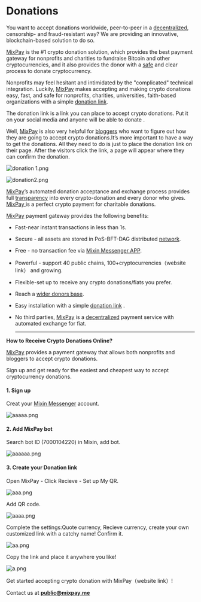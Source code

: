 # Donations

You want to accept donations worldwide, peer-to-peer in a [decentralized](https://www.investopedia.com/terms/b/blockchain.asp#toc-blockchain-decentralization), censorship- and fraud-resistant way? We are providing an innovative, blockchain-based solution to do so.&#x20;

[MixPay](../../about-us/more-about-mixpay.md) is the #1 crypto donation solution, which provides the best payment gateway for nonprofits and charities to fundraise Bitcoin and other cryptocurrencies, and it also provides the donor with a [safe](https://www.investopedia.com/terms/b/blockchain.asp#toc-is-blockchain-secure) and clear process to donate cryptocurrency.&#x20;

Nonprofits may feel hesitant and intimidated by the "complicated" technical integration. Luckily, [MixPay](../../about-us/more-about-mixpay.md) makes accepting and making crypto donations easy, fast, and safe for nonprofits, charities, universities, faith-based organizations with a simple [donation link](https://mixpay.me/thorb).&#x20;

The donation link is a link you can place to accept crypto donations. Put it on your social media and anyone will be able to donate .

Well, [MixPay](../../about-us/more-about-mixpay.md) is also very helpful for [bloggers](https://www.blogtyrant.com/what-does-a-blogger-do/) who want to figure out how they are going to accept crypto donations.It’s more important to have a way to get the donations. All they need to do is just to place the donation link on their page. After the visitors click the link, a page will appear where they can confirm the donation.

![donation 1.png](https://s2.loli.net/2022/02/10/t3PnNMzJI4Dxswg.png)

![donation2.png](https://s2.loli.net/2022/02/10/wcMdiR7OEn2ZzA6.png)

[MixPay](../../about-us/more-about-mixpay.md)’s automated donation acceptance and exchange process provides full [transparency](https://www.investopedia.com/terms/b/blockchain.asp#toc-transparency) into every crypto-donation and every donor who gives. [MixPay ](../../about-us/more-about-mixpay.md)is a perfect crypto payment for charitable donations.

[MixPay](../../about-us/more-about-mixpay.md) payment gateway provides the following benefits:

* Fast-near instant transactions in less than 1s.
* Secure - all assets are stored in PoS-BFT-DAG distributed [network](https://mixin.one/snapshots).&#x20;
* Free - no transaction fee via [Mixin Messenger APP](https://mixin.one/messenger).
* Powerful - support 40 public chains, 100+cryptocurrencies（website link） and growing.
* Flexible-set up to receive any crypto donations/fiats you prefer.
* Reach a [wider donors base](https://app.gitbook.com/s/DEi4HKufWDwkRvDViUEi/\~/changes/JARmAnbwCPiR9bwdyf1G/solutions/donations/why-donate-with-crypto).&#x20;
* Easy installation with a simple [donation link](https://mixpay.me/thorb) .
*   No third parties, [MixPay](../../about-us/more-about-mixpay.md) is a [decentralized](https://en.wikipedia.org/wiki/Decentralization) payment service with automated exchange for fiat.&#x20;

    ****

**How to Receive Crypto Donations Online?**

[MixPay](../../about-us/more-about-mixpay.md) provides a payment gateway that allows both nonprofits and bloggers to accept crypto donations.

Sign up and get ready for the easiest and cheapest way to accept cryptocurrency donations.

#### 1. Sign up

Creat your [Mixin Messenger](https://mixin.one/messenger) account.

![aaaaa.png](https://s2.loli.net/2022/02/10/odX85zb4s7QOugc.png)

#### 2. Add MixPay bot

Search bot ID (7000104220) in Mixin, add bot.

![aaaaaa.png](https://s2.loli.net/2022/02/10/BPzMFi7cHJORjdT.png)

#### 3. Create your Donation link

Open MixPay - Click Recieve - Set up My QR.

![aaa.png](https://s2.loli.net/2022/02/10/5k2C34UGvxB7Y1o.png)

Add QR code.

![aaaa.png](https://s2.loli.net/2022/02/10/4y2DLnr3KCViTp6.png)

Complete the settings:Quote currency, Recieve currency, create your own customized link with a catchy name! Confirm it.

![aa.png](https://s2.loli.net/2022/02/10/bEg9do68tXGzWTC.png)

Copy the link and place it anywhere you like!



![a.png](https://s2.loli.net/2022/02/10/pA2k6BdDg5STFRq.png)

Get started accepting crypto donation with MixPay（website  link）!

Contact us at **public@mixpay.me**
